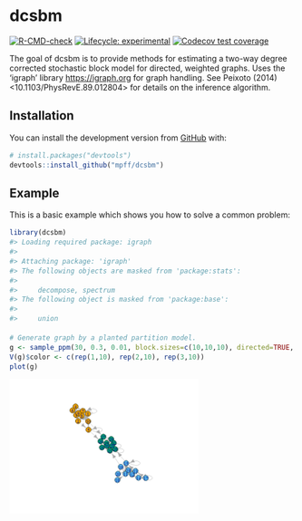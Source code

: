 
<!-- README.md is generated from README.Rmd. Please edit that file -->

# dcsbm

<!-- badges: start -->

[![R-CMD-check](https://github.com/mpff/dcsbm/workflows/R-CMD-check/badge.svg)](https://github.com/mpff/dcsbm/actions)
[![Lifecycle:
experimental](https://img.shields.io/badge/lifecycle-experimental-orange.svg)](https://lifecycle.r-lib.org/articles/stages.html#experimental)
[![Codecov test
coverage](https://codecov.io/gh/mpff/dcsbm/branch/main/graph/badge.svg)](https://app.codecov.io/gh/mpff/dcsbm?branch=main)
<!-- badges: end -->

The goal of dcsbm is to provide methods for estimating a two-way degree
corrected stochastic block model for directed, weighted graphs. Uses the
‘igraph’ library <https://igraph.org> for graph handling. See Peixoto
(2014) \<10.1103/PhysRevE.89.012804\> for details on the inference
algorithm.

## Installation

You can install the development version from
[GitHub](https://github.com/) with:

``` r
# install.packages("devtools")
devtools::install_github("mpff/dcsbm")
```

## Example

This is a basic example which shows you how to solve a common problem:

``` r
library(dcsbm)
#> Loading required package: igraph
#> 
#> Attaching package: 'igraph'
#> The following objects are masked from 'package:stats':
#> 
#>     decompose, spectrum
#> The following object is masked from 'package:base':
#> 
#>     union

# Generate graph by a planted partition model.
g <- sample_ppm(30, 0.3, 0.01, block.sizes=c(10,10,10), directed=TRUE, loops=TRUE)
V(g)$color <- c(rep(1,10), rep(2,10), rep(3,10))
plot(g)
```

<img src="man/figures/README-example-1.png" width="66%" />
